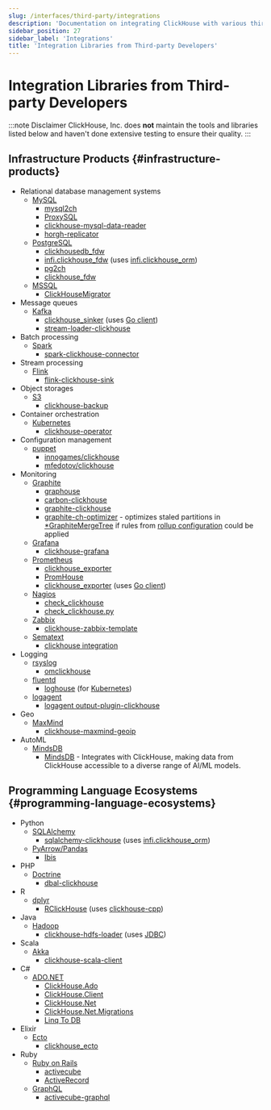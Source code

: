 ```yaml
---
slug: /interfaces/third-party/integrations
description: 'Documentation on integrating ClickHouse with various third-party systems and tools'
sidebar_position: 27
sidebar_label: 'Integrations'
title: 'Integration Libraries from Third-party Developers'
---
```


# Integration Libraries from Third-party Developers

:::note Disclaimer
ClickHouse, Inc. does **not** maintain the tools and libraries listed below and haven't done extensive testing to ensure their quality.
:::

## Infrastructure Products {#infrastructure-products}

- Relational database management systems
    - [MySQL](https://www.mysql.com)
        - [mysql2ch](https://github.com/long2ice/mysql2ch)
        - [ProxySQL](https://github.com/sysown/proxysql/wiki/ClickHouse-Support)
        - [clickhouse-mysql-data-reader](https://github.com/Altinity/clickhouse-mysql-data-reader)
        - [horgh-replicator](https://github.com/larsnovikov/horgh-replicator)
    - [PostgreSQL](https://www.postgresql.org)
        - [clickhousedb_fdw](https://github.com/Percona-Lab/clickhousedb_fdw)
        - [infi.clickhouse_fdw](https://github.com/Infinidat/infi.clickhouse_fdw) (uses [infi.clickhouse_orm](https://github.com/Infinidat/infi.clickhouse_orm))
        - [pg2ch](https://github.com/mkabilov/pg2ch)
        - [clickhouse_fdw](https://github.com/adjust/clickhouse_fdw)
    - [MSSQL](https://en.wikipedia.org/wiki/Microsoft_SQL_Server)
        - [ClickHouseMigrator](https://github.com/zlzforever/ClickHouseMigrator)
- Message queues
    - [Kafka](https://kafka.apache.org)
        - [clickhouse_sinker](https://github.com/housepower/clickhouse_sinker) (uses [Go client](https://github.com/ClickHouse/clickhouse-go/))
        - [stream-loader-clickhouse](https://github.com/adform/stream-loader)
- Batch processing
    - [Spark](https://spark.apache.org)
        - [spark-clickhouse-connector](https://github.com/housepower/spark-clickhouse-connector)
- Stream processing
    - [Flink](https://flink.apache.org)
        - [flink-clickhouse-sink](https://github.com/ivi-ru/flink-clickhouse-sink)
- Object storages
    - [S3](https://en.wikipedia.org/wiki/Amazon_S3)
        - [clickhouse-backup](https://github.com/AlexAkulov/clickhouse-backup)
- Container orchestration
    - [Kubernetes](https://kubernetes.io)
        - [clickhouse-operator](https://github.com/Altinity/clickhouse-operator)
- Configuration management
    - [puppet](https://puppet.com)
        - [innogames/clickhouse](https://forge.puppet.com/innogames/clickhouse)
        - [mfedotov/clickhouse](https://forge.puppet.com/mfedotov/clickhouse)
- Monitoring
    - [Graphite](https://graphiteapp.org)
        - [graphouse](https://github.com/ClickHouse/graphouse)
        - [carbon-clickhouse](https://github.com/lomik/carbon-clickhouse)
        - [graphite-clickhouse](https://github.com/lomik/graphite-clickhouse)
        - [graphite-ch-optimizer](https://github.com/innogames/graphite-ch-optimizer) - optimizes staled partitions in [\*GraphiteMergeTree](/engines/table-engines/mergetree-family/graphitemergetree) if rules from [rollup configuration](../../engines/table-engines/mergetree-family/graphitemergetree.md#rollup-configuration) could be applied
    - [Grafana](https://grafana.com/)
        - [clickhouse-grafana](https://github.com/Vertamedia/clickhouse-grafana)
    - [Prometheus](https://prometheus.io/)
        - [clickhouse_exporter](https://github.com/f1yegor/clickhouse_exporter)
        - [PromHouse](https://github.com/Percona-Lab/PromHouse)
        - [clickhouse_exporter](https://github.com/hot-wifi/clickhouse_exporter) (uses [Go client](https://github.com/kshvakov/clickhouse/))
    - [Nagios](https://www.nagios.org/)
        - [check_clickhouse](https://github.com/exogroup/check_clickhouse/)
        - [check_clickhouse.py](https://github.com/innogames/igmonplugins/blob/master/src/check_clickhouse.py)
    - [Zabbix](https://www.zabbix.com)
        - [clickhouse-zabbix-template](https://github.com/Altinity/clickhouse-zabbix-template)
    - [Sematext](https://sematext.com/)
        - [clickhouse integration](https://github.com/sematext/sematext-agent-integrations/tree/master/clickhouse)
- Logging
    - [rsyslog](https://www.rsyslog.com/)
        - [omclickhouse](https://www.rsyslog.com/doc/master/configuration/modules/omclickhouse.html)
    - [fluentd](https://www.fluentd.org)
        - [loghouse](https://github.com/flant/loghouse) (for [Kubernetes](https://kubernetes.io))
    - [logagent](https://www.sematext.com/logagent)
        - [logagent output-plugin-clickhouse](https://sematext.com/docs/logagent/output-plugin-clickhouse/)
- Geo
    - [MaxMind](https://dev.maxmind.com/geoip/)
        - [clickhouse-maxmind-geoip](https://github.com/AlexeyKupershtokh/clickhouse-maxmind-geoip)
- AutoML
    - [MindsDB](https://mindsdb.com/)
        - [MindsDB](https://github.com/mindsdb/mindsdb) - Integrates with ClickHouse, making data from ClickHouse accessible to a diverse range of AI/ML models.

## Programming Language Ecosystems {#programming-language-ecosystems}

- Python
    - [SQLAlchemy](https://www.sqlalchemy.org)
        - [sqlalchemy-clickhouse](https://github.com/cloudflare/sqlalchemy-clickhouse) (uses [infi.clickhouse_orm](https://github.com/Infinidat/infi.clickhouse_orm))
    - [PyArrow/Pandas](https://pandas.pydata.org)
        - [Ibis](https://github.com/ibis-project/ibis)
- PHP
    - [Doctrine](https://www.doctrine-project.org/)
        - [dbal-clickhouse](https://packagist.org/packages/friendsofdoctrine/dbal-clickhouse)
- R
    - [dplyr](https://db.rstudio.com/dplyr/)
        - [RClickHouse](https://github.com/IMSMWU/RClickHouse) (uses [clickhouse-cpp](https://github.com/artpaul/clickhouse-cpp))
- Java
    - [Hadoop](http://hadoop.apache.org)
        - [clickhouse-hdfs-loader](https://github.com/jaykelin/clickhouse-hdfs-loader) (uses [JDBC](../../sql-reference/table-functions/jdbc.md))
- Scala
    - [Akka](https://akka.io)
        - [clickhouse-scala-client](https://github.com/crobox/clickhouse-scala-client)
- C#
    - [ADO.NET](https://docs.microsoft.com/en-us/dotnet/framework/data/adonet/ado-net-overview)
        - [ClickHouse.Ado](https://github.com/killwort/ClickHouse-Net)
        - [ClickHouse.Client](https://github.com/DarkWanderer/ClickHouse.Client)
        - [ClickHouse.Net](https://github.com/ilyabreev/ClickHouse.Net)
        - [ClickHouse.Net.Migrations](https://github.com/ilyabreev/ClickHouse.Net.Migrations)
        - [Linq To DB](https://github.com/linq2db/linq2db)
- Elixir
    - [Ecto](https://github.com/elixir-ecto/ecto)
        - [clickhouse_ecto](https://github.com/appodeal/clickhouse_ecto)
- Ruby
    - [Ruby on Rails](https://rubyonrails.org/)
        - [activecube](https://github.com/bitquery/activecube)
        - [ActiveRecord](https://github.com/PNixx/clickhouse-activerecord)
    - [GraphQL](https://github.com/graphql)
        - [activecube-graphql](https://github.com/bitquery/activecube-graphql)
